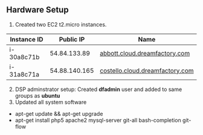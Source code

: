 ## Hardware Setup
1. Created two EC2 t2.micro instances.

| Instance ID | Public IP | Name |
|-------------|-----------|------|
| i-30a8c71b | 54.84.133.89 | [abbott.cloud.dreamfactory.com](https://abbott.cloud.dreamfactory.com/) |
| i-31a8c71a | 54.88.140.165 | [costello.cloud.dreamfactory.com](https://constello.cloud.dreamfactory.com/) |

2. DSP adminstrator setup: Created **dfadmin** user and added to same groups as **ubuntu**
3. Updated all system software
 * apt-get update && apt-get upgrade
 * apt-get install php5 apache2 mysql-server git-all bash-completion git-flow